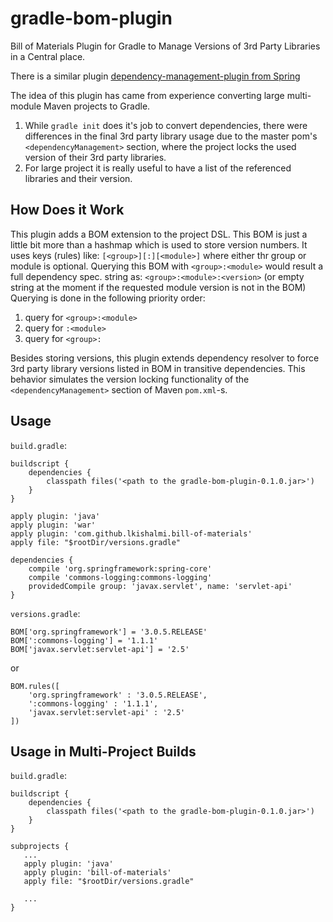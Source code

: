 gradle-bom-plugin
=================

Bill of Materials Plugin for Gradle to Manage Versions of 3rd Party Libraries
in a Central place.

There is a similar plugin [dependency-management-plugin from Spring][1]

The idea of this plugin has came from experience converting large multi-module
Maven projects to Gradle.

1. While `gradle init` does it's job to convert dependencies, there were 
   differences in the final 3rd party library usage due to the master pom's
   `<dependencyManagement>` section, where the project locks the used version of their
   3rd party libraries.
2. For large project it is really useful to have a list of the referenced 
   libraries and their version.

How Does it Work
----------------
This plugin adds a BOM extension to the project DSL. This BOM is just a little bit more than a hashmap which is used to store version numbers. It uses keys (rules) like: `[<group>][:][<module>]` where either thr group or module is optional.
Querying this BOM with `<group>:<module>` would result a full dependency spec. string as: `<group>:<module>:<version>` (or empty string at the moment if the requested module version is not in the BOM)
Querying is done in the following priority order:

1. query for `<group>:<module>`
2. query for `:<module>`
3. query for `<group>:`

Besides storing versions, this plugin extends dependency resolver to force 3rd party library versions listed in BOM in transitive dependencies. This behavior simulates the version locking functionality of the `<dependencyManagement>` section of Maven `pom.xml`-s.

Usage
-----
`build.gradle`:
```
buildscript {
    dependencies {
        classpath files('<path to the gradle-bom-plugin-0.1.0.jar>')
    }
}

apply plugin: 'java'
apply plugin: 'war'
apply plugin: 'com.github.lkishalmi.bill-of-materials'
apply file: "$rootDir/versions.gradle"

dependencies {
    compile 'org.springframework:spring-core'
    compile 'commons-logging:commons-logging'
    providedCompile group: 'javax.servlet', name: 'servlet-api'
}
```
`versions.gradle`:
```
BOM['org.springframework'] = '3.0.5.RELEASE'
BOM[':commons-logging'] = '1.1.1'
BOM['javax.servlet:servlet-api'] = '2.5'
```
or
```
BOM.rules([
    'org.springframework' : '3.0.5.RELEASE',
    ':commons-logging' : '1.1.1',
    'javax.servlet:servlet-api' : '2.5'
])
```

Usage in Multi-Project Builds
-----------------------------
`build.gradle`:
```
buildscript {
    dependencies {
        classpath files('<path to the gradle-bom-plugin-0.1.0.jar>')
    }
}

subprojects {
   ...
   apply plugin: 'java'
   apply plugin: 'bill-of-materials'
   apply file: "$rootDir/versions.gradle"
   
   ...
}
```

[1]: https://github.com/spring-gradle-plugins/dependency-management-plugin